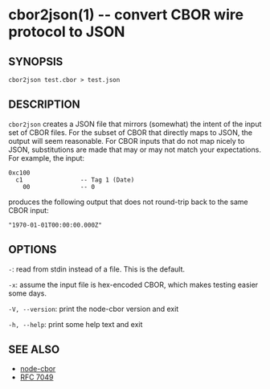 cbor2json(1) -- convert CBOR wire protocol to JSON
==================================================================

SYNOPSIS
--------

```
cbor2json test.cbor > test.json
```

DESCRIPTION
-----------

`cbor2json` creates a JSON file that mirrors (somewhat) the intent of the input
set of CBOR files.  For the subset of CBOR that directly maps to JSON, the
output will seem reasonable.  For CBOR inputs that do not map nicely to JSON,
substitutions are made that may or may not match your expectations.  For
example, the input:

    0xc100
      c1                -- Tag 1 (Date)
        00              -- 0

produces the following output that does not round-trip back to the same CBOR
input:

    "1970-01-01T00:00:00.000Z"

OPTIONS
-------

`-`: read from stdin instead of a file.  This is the default.

`-x`: assume the input file is hex-encoded CBOR, which makes testing easier some days.

`-V, --version`: print the node-cbor version and exit

`-h, --help`: print some help text and exit

SEE ALSO
--------

* [node-cbor](https://github.com/hildjj/node-cbor)
* [RFC 7049](http://tools.ietf.org/html/rfc7049)
